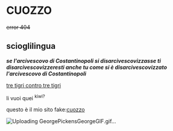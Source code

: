 # CUOZZO
~~error 404~~
## scioglilingua
***se l'arcivescovo di Costantinopoli si disarcivescovizzasse ti disarcivescovizzeresti anche tu come si è disarcivescovizzato l'arcivescovo di Costantinopoli***

<ins>tre tigri contro tre tigri</ins>

  li vuoi quei <sup>kiwi?</sup> 

  questo è il mio sito fake:[cuozzo](http://www.cuozzo.it)

  ![Uploading GeorgePickensGeorgeGIF.gif…]()

